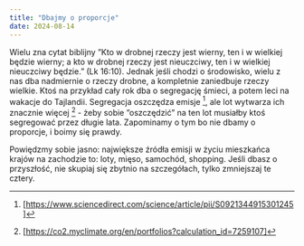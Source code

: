 ```yaml
---
title: "Dbajmy o proporcje"
date: 2024-08-14
---
```


Wielu zna cytat biblijny ”Kto w drobnej rzeczy jest wierny, ten i w wielkiej będzie wierny; a kto w drobnej rzeczy jest nieuczciwy, ten i w wielkiej nieuczciwy będzie.” (Lk 16:10). Jednak jeśli chodzi o środowisko, wielu z nas dba nadmiernie o rzeczy drobne, a kompletnie zaniedbuje rzeczy wielkie. Ktoś na przykład cały rok dba o segregację śmieci, a potem leci na wakacje do Tajlandii. Segregacja oszczędza emisje [^1], ale lot wytwarza ich znacznie więcej [^2] - żeby sobie ”oszczędzić” na ten lot musiałby ktoś segregować przez długie lata. Zapominamy o tym bo nie dbamy o proporcje, i boimy się prawdy.

Powiędzmy sobie jasno: największe źródła emisji w życiu mieszkańca krajów na zachodzie to: loty, mięso, samochód, shopping. Jeśli dbasz o przyszłość, nie skupiaj się zbytnio na szczegółach, tylko zmniejszaj te cztery. 

[^1]: [https://www.sciencedirect.com/science/article/pii/S0921344915301245]
[^2]: [https://co2.myclimate.org/en/portfolios?calculation_id=7259107]
